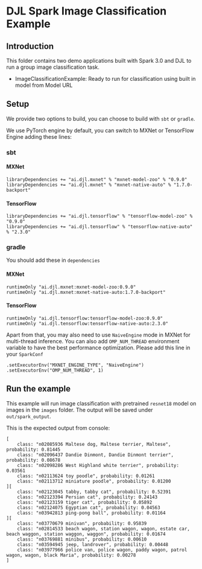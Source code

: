# DJL Spark Image Classification Example

## Introduction
This folder contains two demo applications built with Spark 3.0 and DJL to run a group image classification
task.

- ImageClassificationExample: Ready to run for classification using built in model from Model URL

## Setup

We provide two options to build, you can choose to build with `sbt` or `gradle`.

We use PyTorch engine by default, you can switch to MXNet or TensorFlow Engine adding these lines:

### sbt

#### MXNet
```
libraryDependencies += "ai.djl.mxnet" % "mxnet-model-zoo" % "0.9.0"
libraryDependencies += "ai.djl.mxnet" % "mxnet-native-auto" % "1.7.0-backport"
```

#### TensorFlow
```
libraryDependencies += "ai.djl.tensorflow" % "tensorflow-model-zoo" % "0.9.0"
libraryDependencies += "ai.djl.tensorflow" % "tensorflow-native-auto" % "2.3.0"
```

### gradle

You should add these in `dependencies`

#### MXNet
```
runtimeOnly "ai.djl.mxnet:mxnet-model-zoo:0.9.0"
runtimeOnly "ai.djl.mxnet:mxnet-native-auto:1.7.0-backport"
```

#### TensorFlow
```
runtimeOnly "ai.djl.tensorflow:tensorflow-model-zoo:0.9.0"
runtimeOnly "ai.djl.tensorflow:tensorflow-native-auto:2.3.0"
```

Apart from that, you may also need to use `NaiveEngine` mode in MXNet for multi-thread inference. You can also add `OMP_NUM_THREAD` environment variable to have the best performance optimization.
Please add this line in your `SparkConf`
```
.setExecutorEnv("MXNET_ENGINE_TYPE", "NaiveEngine")
.setExecutorEnv("OMP_NUM_THREAD", 1)
```

## Run the example

This example will run image classification with pretrained `resnet18` model on images in the `images` folder.
The output will be saved under `out/spark_output`.

This is the expected output from console:
```
[
	class: "n02085936 Maltese dog, Maltese terrier, Maltese", probability: 0.81445
	class: "n02096437 Dandie Dinmont, Dandie Dinmont terrier", probability: 0.08678
	class: "n02098286 West Highland white terrier", probability: 0.03561
	class: "n02113624 toy poodle", probability: 0.01261
	class: "n02113712 miniature poodle", probability: 0.01200
][
	class: "n02123045 tabby, tabby cat", probability: 0.52391
	class: "n02123394 Persian cat", probability: 0.24143
	class: "n02123159 tiger cat", probability: 0.05892
	class: "n02124075 Egyptian cat", probability: 0.04563
	class: "n03942813 ping-pong ball", probability: 0.01164
][
	class: "n03770679 minivan", probability: 0.95839
	class: "n02814533 beach wagon, station wagon, wagon, estate car, beach waggon, station waggon, waggon", probability: 0.01674
	class: "n03769881 minibus", probability: 0.00610
	class: "n03594945 jeep, landrover", probability: 0.00448
	class: "n03977966 police van, police wagon, paddy wagon, patrol wagon, wagon, black Maria", probability: 0.00278
]
```
